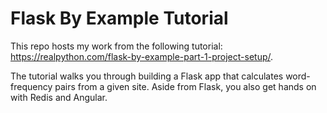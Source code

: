 # Flask By Example Tutorial

This repo hosts my work from the following tutorial: https://realpython.com/flask-by-example-part-1-project-setup/.

The tutorial walks you through building a Flask app that calculates word-frequency pairs from a given site. Aside from Flask, you also get hands on with Redis and Angular.

